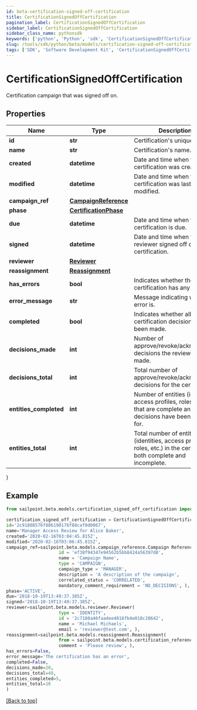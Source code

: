 ```yaml
---
id: beta-certification-signed-off-certification
title: CertificationSignedOffCertification
pagination_label: CertificationSignedOffCertification
sidebar_label: CertificationSignedOffCertification
sidebar_class_name: pythonsdk
keywords: ['python', 'Python', 'sdk', 'CertificationSignedOffCertification', 'BetaCertificationSignedOffCertification'] 
slug: /tools/sdk/python/beta/models/certification-signed-off-certification
tags: ['SDK', 'Software Development Kit', 'CertificationSignedOffCertification', 'BetaCertificationSignedOffCertification']
---
```


# CertificationSignedOffCertification

Certification campaign that was signed off on.

## Properties

Name | Type | Description | Notes
------------ | ------------- | ------------- | -------------
**id** | **str** | Certification's unique ID. | [required]
**name** | **str** | Certification's name. | [required]
**created** | **datetime** | Date and time when the certification was created. | [required]
**modified** | **datetime** | Date and time when the certification was last modified. | [optional] 
**campaign_ref** | [**CampaignReference**](campaign-reference) |  | [required]
**phase** | [**CertificationPhase**](certification-phase) |  | [required]
**due** | **datetime** | Date and time when the certification is due. | [required]
**signed** | **datetime** | Date and time when the reviewer signed off on the certification. | [required]
**reviewer** | [**Reviewer**](reviewer) |  | [required]
**reassignment** | [**Reassignment**](reassignment) |  | [optional] 
**has_errors** | **bool** | Indicates whether the certification has any errors. | [required]
**error_message** | **str** | Message indicating what the error is. | [optional] 
**completed** | **bool** | Indicates whether all certification decisions have been made. | [required]
**decisions_made** | **int** | Number of approve/revoke/acknowledge decisions the reviewer has made. | [required]
**decisions_total** | **int** | Total number of approve/revoke/acknowledge decisions for the certification. | [required]
**entities_completed** | **int** | Number of entities (identities, access profiles, roles, etc.) that are complete and all decisions have been made for. | [required]
**entities_total** | **int** | Total number of entities (identities, access profiles, roles, etc.) in the certification, both complete and incomplete. | [required]
}

## Example

```python
from sailpoint.beta.models.certification_signed_off_certification import CertificationSignedOffCertification

certification_signed_off_certification = CertificationSignedOffCertification(
id='2c91808576f886190176f88caf0d0067',
name='Manager Access Review for Alice Baker',
created='2020-02-16T03:04:45.815Z',
modified='2020-02-16T03:06:45.815Z',
campaign_ref=sailpoint.beta.models.campaign_reference.Campaign Reference(
                    id = 'ef38f94347e94562b5bb8424a56397d8', 
                    name = 'Campaign Name', 
                    type = 'CAMPAIGN', 
                    campaign_type = 'MANAGER', 
                    description = 'A description of the campaign', 
                    correlated_status = 'CORRELATED', 
                    mandatory_comment_requirement = 'NO_DECISIONS', ),
phase='ACTIVE',
due='2018-10-19T13:49:37.385Z',
signed='2018-10-19T13:49:37.385Z',
reviewer=sailpoint.beta.models.reviewer.Reviewer(
                    type = 'IDENTITY', 
                    id = '2c7180a46faadee4016fb4e018c20642', 
                    name = 'Michael Michaels', 
                    email = 'reviewer@test.com', ),
reassignment=sailpoint.beta.models.reassignment.Reassignment(
                    from = sailpoint.beta.models.certification_reference.Certification Reference(), 
                    comment = 'Please review', ),
has_errors=False,
error_message='The certification has an error',
completed=False,
decisions_made=20,
decisions_total=40,
entities_completed=5,
entities_total=10
)

```
[[Back to top]](#) 

